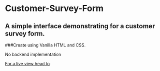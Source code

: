 # Customer-Survey-Form
## A simple interface demonstrating for a customer survey form.

###Create using Vanilla HTML and CSS.

No backend implementation

[For a live view head to]()
